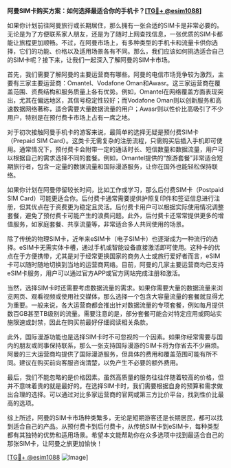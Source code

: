 **阿曼SIM卡购买方案：如何选择最适合你的手机卡？[[TG💪+ @esim1088](https://t.me/s/esim1088)]**

如果你计划前往阿曼旅行或长期居住，那么拥有一张合适的SIM卡是非常必要的。无论是为了方便联系家人朋友，还是为了随时上网查找信息，一张优质的SIM卡都能让旅程更加顺畅。不过，在阿曼市场上，有多种类型的手机卡和流量卡供你选择，它们的功能、价格以及适用场景各有不同。那么，我们应该如何挑选适合自己的SIM卡呢？接下来，让我们一起深入了解阿曼的SIM卡市场。

首先，我们需要了解阿曼的主要运营商有哪些。阿曼的电信市场竞争较为激烈，主要有三家主要运营商：Omantel、Vodafone Oman和Awasr。这三家运营商在覆盖范围、资费结构和服务质量上各有优势。例如，Omantel在网络覆盖方面表现突出，尤其在偏远地区，其信号稳定性较好；而Vodafone Oman则以创新服务和高速数据网络著称，适合需要大量数据流量的用户；Awasr则以性价比高吸引了不少用户，特别是在预付费卡市场上占有一席之地。

对于初次接触阿曼手机卡的游客来说，最简单的选择无疑是预付费SIM卡（Prepaid SIM Card）。这类卡无需复杂的注册流程，只需购买后插入手机即可使用。通常情况下，预付费卡会附带一定的通话时长、短信数量和数据流量，用户可以根据自己的需求选择不同的套餐。例如，Omantel提供的“旅游套餐”非常适合短期旅行者，包含一定量的数据流量和国际漫游服务，让你在国外也能轻松保持联络。

如果你计划在阿曼停留较长时间，比如工作或学习，那么后付费SIM卡（Postpaid SIM Card）可能更适合你。后付费卡通常需要提供护照复印件和签证信息进行注册，但其优点在于资费更为稳定且灵活。后付费卡用户可以根据实际使用情况调整套餐，避免了预付费卡可能产生的浪费问题。此外，后付费卡还常常提供更多的增值服务，如家庭套餐、共享流量等，非常适合多人共同使用的场景。

除了传统的物理SIM卡，近年来eSIM卡（电子SIM卡）也逐渐成为一种流行的选择。eSIM卡无需实体卡槽，通过手机或智能设备直接激活即可使用。这种卡的优点在于方便携带，尤其是对于经常更换国家的商务人士或旅行爱好者而言，eSIM卡可以随时随地切换到当地的运营商网络。目前，阿曼的几家主要运营商均已支持eSIM卡服务，用户可以通过官方APP或官方网站完成注册和激活。

当然，选择SIM卡时还需要考虑数据流量的需求。如果你需要大量的数据流量来浏览网页、观看视频或使用社交媒体，那么选择一个包含大容量流量的套餐就显得尤为重要。一般来说，各大运营商都会推出针对数据流量的专项套餐，例如每月提供数百GB甚至TB级别的流量。需要注意的是，部分套餐可能会对特定应用或网站实施限速或封禁，因此在购买前最好仔细阅读相关条款。

此外，国际漫游功能也是选择SIM卡时不可忽视的一个因素。如果你经常需要与国内的朋友或同事保持联系，那么一张支持国际漫游的SIM卡将为你省去不少麻烦。阿曼的三大运营商均提供了国际漫游服务，但具体的费用和覆盖范围可能有所不同。建议在购买前向客服咨询清楚，以免产生不必要的额外费用。

最后，我们不能忽略的是价格因素。虽然高质量的服务往往伴随着较高的价格，但并不意味着贵的就是最好的。在选择SIM卡时，我们需要根据自身的预算和需求做出合理的选择。可以通过对比多家运营商的官网或第三方比价平台，找到性价比最高的选项。

综上所述，阿曼的SIM卡市场种类繁多，无论是短期游客还是长期居民，都可以找到适合自己的产品。从预付费卡到后付费卡，从传统SIM卡到eSIM卡，每种类型都有其独特的优势和适用场景。希望本文能帮助你在众多选项中找到最适合自己的那张SIM卡，让阿曼之旅更加愉快！

[[TG💪+ @esim1088](https://t.me/s/esim1088) ![Image](https://i.postimg.cc/4NQfJmqS/Snipaste-2025-05-13-00-14-12.png)]